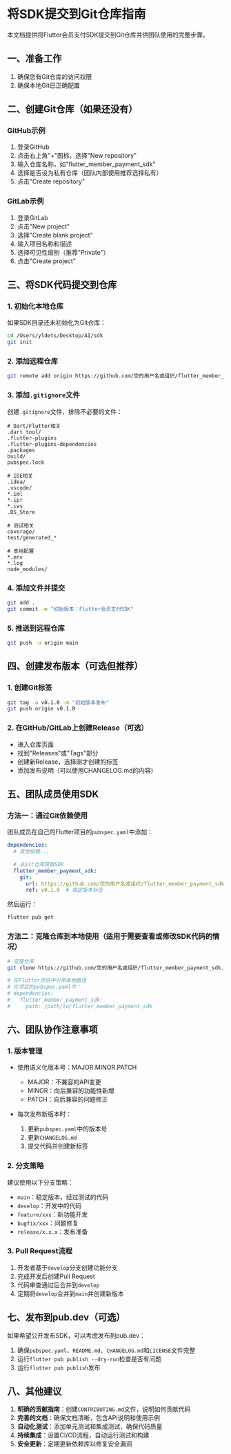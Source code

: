 # 将SDK提交到Git仓库指南

本文档提供将Flutter会员支付SDK提交到Git仓库并供团队使用的完整步骤。

## 一、准备工作

1. 确保您有Git仓库的访问权限
2. 确保本地Git已正确配置

## 二、创建Git仓库（如果还没有）

### GitHub示例

1. 登录GitHub
2. 点击右上角"+"图标，选择"New repository"
3. 输入仓库名称，如"flutter_member_payment_sdk"
4. 选择是否设为私有仓库（团队内部使用推荐选择私有）
5. 点击"Create repository"

### GitLab示例

1. 登录GitLab
2. 点击"New project"
3. 选择"Create blank project"
4. 输入项目名称和描述
5. 选择可见性级别（推荐"Private"）
6. 点击"Create project"

## 三、将SDK代码提交到仓库

### 1. 初始化本地仓库

如果SDK目录还未初始化为Git仓库：

```bash
cd /Users/yldets/Desktop/AI/sdk
git init
```

### 2. 添加远程仓库

```bash
git remote add origin https://github.com/您的用户名或组织/flutter_member_payment_sdk.git
```

### 3. 添加`.gitignore`文件

创建`.gitignore`文件，排除不必要的文件：

```
# Dart/Flutter相关
.dart_tool/
.flutter-plugins
.flutter-plugins-dependencies
.packages
build/
pubspec.lock

# IDE相关
.idea/
.vscode/
*.iml
*.ipr
*.iws
.DS_Store

# 测试相关
coverage/
test/generated_*

# 本地配置
*.env
*.log
node_modules/
```

### 4. 添加文件并提交

```bash
git add .
git commit -m "初始版本：Flutter会员支付SDK"
```

### 5. 推送到远程仓库

```bash
git push -u origin main
```

## 四、创建发布版本（可选但推荐）

### 1. 创建Git标签

```bash
git tag -a v0.1.0 -m "初始版本发布"
git push origin v0.1.0
```

### 2. 在GitHub/GitLab上创建Release（可选）

- 进入仓库页面
- 找到"Releases"或"Tags"部分
- 创建新Release，选择刚才创建的标签
- 添加发布说明（可以使用CHANGELOG.md的内容）

## 五、团队成员使用SDK

### 方法一：通过Git依赖使用

团队成员在自己的Flutter项目的`pubspec.yaml`中添加：

```yaml
dependencies:
  # 其他依赖...
  
  # 从Git仓库获取SDK
  flutter_member_payment_sdk:
    git:
      url: https://github.com/您的用户名或组织/flutter_member_payment_sdk.git
      ref: v0.1.0  # 指定版本标签
```

然后运行：

```bash
flutter pub get
```

### 方法二：克隆仓库到本地使用（适用于需要查看或修改SDK代码的情况）

```bash
# 克隆仓库
git clone https://github.com/您的用户名或组织/flutter_member_payment_sdk.git

# 在Flutter项目中引用本地路径
# 在项目的pubspec.yaml中：
# dependencies:
#   flutter_member_payment_sdk:
#     path: /path/to/flutter_member_payment_sdk
```

## 六、团队协作注意事项

### 1. 版本管理

- 使用语义化版本号：MAJOR.MINOR.PATCH
  - MAJOR：不兼容的API变更
  - MINOR：向后兼容的功能性新增
  - PATCH：向后兼容的问题修正

- 每次发布新版本时：
  1. 更新`pubspec.yaml`中的版本号
  2. 更新`CHANGELOG.md`
  3. 提交代码并创建新标签

### 2. 分支策略

建议使用以下分支策略：

- `main`：稳定版本，经过测试的代码
- `develop`：开发中的代码
- `feature/xxx`：新功能开发
- `bugfix/xxx`：问题修复
- `release/x.x.x`：发布准备

### 3. Pull Request流程

1. 开发者基于`develop`分支创建功能分支
2. 完成开发后创建Pull Request
3. 代码审查通过后合并到`develop`
4. 定期将`develop`合并到`main`并创建新版本

## 七、发布到pub.dev（可选）

如果希望公开发布SDK，可以考虑发布到pub.dev：

1. 确保`pubspec.yaml`、`README.md`、`CHANGELOG.md`和`LICENSE`文件完整
2. 运行`flutter pub publish --dry-run`检查是否有问题
3. 运行`flutter pub publish`发布

## 八、其他建议

1. **明确的贡献指南**：创建`CONTRIBUTING.md`文件，说明如何贡献代码
2. **完善的文档**：确保文档清晰，包含API说明和使用示例
3. **自动化测试**：添加单元测试和集成测试，确保代码质量
4. **持续集成**：设置CI/CD流程，自动运行测试和构建
5. **安全更新**：定期更新依赖库以修复安全漏洞